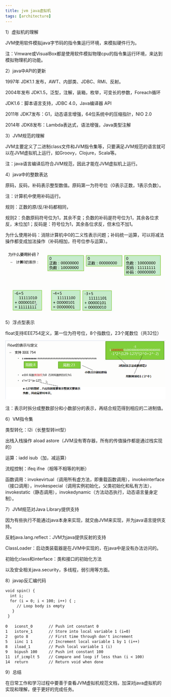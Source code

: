 ```yaml
---
title: jvm java虚拟机
tags: [architecture]
---
```


1）虚拟机的理解

JVM使用软件模拟java字节码的指令集运行环境，来模拟硬件行为。

注：Vmware或VisualBox都是使用软件模拟物理cpu的指令集运行环境，来达到模拟物理机的功能。

2）java中API的更新

1997年 JDK1.1 发布，AWT、内部类、JDBC、RMI、反射。

2004年发布 JDK1.5，泛型，注解，装箱，枚举，可变长的参数，Foreach循环

JDK1.6：脚本语言支持，JDBC 4.0，Java编译器 API

2011年 JDK7发布：G1，动态语言增强，64位系统中的压缩指针，NIO 2.0

2014年 JDK8发布：Lambda表达式，语法增强，Java类型注解

3）JVM规范的理解

JVM主要定义了二进制class文件和JVM指令集等，只要满足JVM规范的语言就可以在JVM虚拟机上运行，如Groovy，Clojure，Scala等。

注：java语言编译后符合JVM规范，因此才能在JVM虚拟机上运行。

4）java中的整数表达

原码，反码，补码表示整型数值。原码第一为符号位（0表示正数，1表示负数）。

注：计算机中使用补码运行。

规则：正数的原/反/补码都相同，

规则2：负数原码符号位为1，其余不变；负数的补码是符号位为1，其余各位求反，末位加1；反码是：符号位为1，其余各位求反，但末位不加1。

为什么使用补码：消除计算机中0的二义性表示问题；补码统一运算，可以将减法操作都变成加法操作（补码相加，符号位参与运算）。

![](/images/architecture/jvm/complement.png)

5）浮点型表示

float支持IEEE754定义，第一位为符号位，8个指数位，23个尾数位（共32位）

![](/images/architecture/jvm/float.png)

注：表示时拆分成整数部分和小数部分的表示，再结合规范得到相应的二进制值。

6）VM指令集

类型转化：l2i（长整型转int型）

出栈入栈操作 aload  astore（JVM没有寄存器，所有的传值操作都是通过栈实现的）

运算：iadd  isub（加，减运算）

流程控制：ifeq ifne（相等不相等的判断）

函数调用：invokevirtual（调用所有虚方法，即重载函数调用），invokeinterface（接口调用），invokespecial（调用实例初始化，父类初始化和私有方法），invokestatic（静态调用），invokedynamic（方法动态执行，动态语言量身定制）。

7）JVM规范对Java Library提供支持

因为有些执行不能通过java本身来实现，就交由JVM来实现，并为java语言提供支持。

反射java.lang.reflect：JVM为java提供反射的支持

ClassLoader：启动类装载器是在JVM中实现的，在java中是没有办法访问的。

初始化class和interface：类和接口的初始化方法

以及安全相关java.security，多线程，弱引用等方面。

8）javap反汇编代码

```
void spin() {
  int i; 
  for (i = 0; i < 100; i++) { ;
     // Loop body is empty
   }
 } 

0   iconst_0       // Push int constant 0
1   istore_1       // Store into local variable 1 (i=0)
2   goto 8         // First time through don't increment
5   iinc 1 1       // Increment local variable 1 by 1 (i++)
8   iload_1        // Push local variable 1 (i)
9   bipush 100     // Push int constant 100
11  if_icmplt 5    // Compare and loop if less than (i < 100)
14  return         // Return void when done
```

9）总结

在日常工作和学习过程中要善于查看JVM虚拟机规范文档，加深对java虚拟机的实现和理解，便于更好的完成任务。